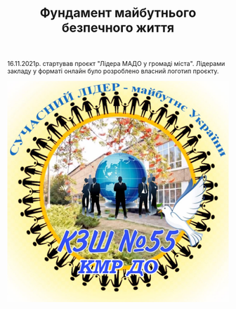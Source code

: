 ﻿---
title: Фундамент майбутнього безпечного життя
---

16.11.2021р. стартував проєкт "Лідера МАДО у громаді міста". Лідерами закладу у форматі онлайн було розроблено власний логотип проєкту.

![](image.jpg)
